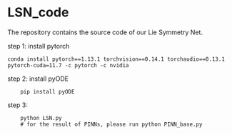 # LSN_code

The repository contains the source code of our Lie Symmetry Net.

step 1: install pytorch

	conda install pytorch==1.13.1 torchvision==0.14.1 torchaudio==0.13.1 pytorch-cuda=11.7 -c pytorch -c nvidia
	
step 2: install pyODE	
   
        pip install pyODE
        
step 3:
        
        python LSN.py
        # for the result of PINNs, please run python PINN_base.py
        
